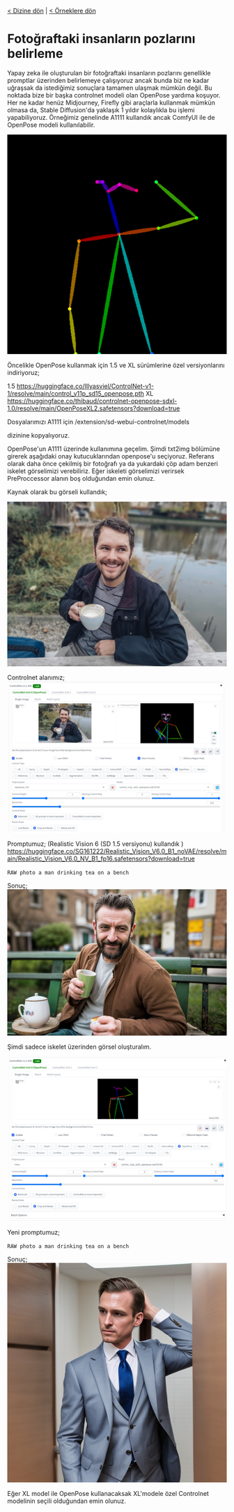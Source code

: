 <a href="/">< Dizine dön</a> | <a href="/ornekler">< Örneklere dön</a>

# Fotoğraftaki insanların pozlarını belirleme

Yapay zeka ile oluşturulan bir fotoğraftaki insanların pozlarını genellikle promptlar üzerinden belirlemeye çalışıyoruz ancak bunda biz ne kadar uğraşsak da istediğimiz sonuçlara tamamen ulaşmak mümkün değil. Bu noktada bize bir başka controlnet modeli olan OpenPose yardıma koşuyor. Her ne kadar henüz Midjourney, Firefly gibi araçlarla kullanmak mümkün olmasa da, Stable Diffusion'da yaklaşık 1 yıldır kolaylıkla bu işlemi yapabiliyoruz. Örneğimiz genelinde A1111 kullandık ancak ComfyUI ile de OpenPose modeli kullanılabilir.

![alt text](/gorseller/open-pose-1.png)



Öncelikle OpenPose kullanmak için 1.5 ve XL sürümlerine özel versiyonlarını indiriyoruz;

1.5 https://huggingface.co/lllyasviel/ControlNet-v1-1/resolve/main/control_v11p_sd15_openpose.pth
XL https://huggingface.co/thibaud/controlnet-openpose-sdxl-1.0/resolve/main/OpenPoseXL2.safetensors?download=true

Dosyalarımızı A1111 için
/extension/sd-webui-controlnet/models 

dizinine kopyalıyoruz.

OpenPose'un A1111 üzerinde kullanımına geçelim. Şimdi txt2img bölümüne girerek aşağıdaki onay kutucuklarından openpose'u seçiyoruz. Referans olarak daha önce çekilmiş bir fotoğrafı ya da yukardaki çöp adam benzeri iskelet görselimizi verebiliriz. Eğer iskeleti görselimizi verirsek PreProccessor alanın boş olduğundan emin olunuz.

Kaynak olarak bu görseli kullandık;

![alt text](/gorseller/open-pose-kaynak-1.png)

Controlnet alanımız;
![alt text](/gorseller/open-pose-2.png)


Promptumuz; (Realistic Vision 6 (SD 1.5 versiyonu) kullandık ) https://huggingface.co/SG161222/Realistic_Vision_V6.0_B1_noVAE/resolve/main/Realistic_Vision_V6.0_NV_B1_fp16.safetensors?download=true

`RAW photo a man drinking tea on a bench`

Sonuç;
![alt text](../gorseller/open-pose-sonuc-1.png)

Şimdi sadece iskelet üzerinden görsel oluşturalım. 

![alt text](/gorseller/open-pose-3.png)

Yeni promptumuz;

`RAW photo a man drinking tea on a bench`

Sonuç;
![alt text](/gorseller/open-pose-sonuc-2.png)


Eğer XL model ile OpenPose kullanacaksak XL'modele özel Controlnet modelinin seçili olduğundan emin olunuz.

